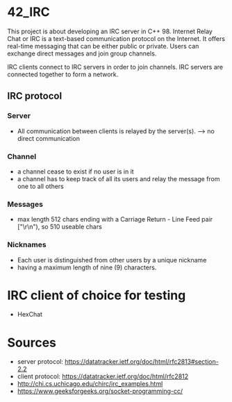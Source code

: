 # 42_IRC

This project is about developing an IRC server in C++ 98. Internet Relay Chat or IRC is a text-based communication protocol on the Internet.
It offers real-time messaging that can be either public or private. Users can exchange direct messages and join group channels.

IRC clients connect to IRC servers in order to join channels. 
IRC servers are connected together to form a network.

## IRC protocol
### Server
- All communication between clients is relayed by the
   server(s). --> no direct communication

### Channel
- a channel cease to exist if no user is in it
- a channel has to keep track of all its users and relay the message from one to all others
### Messages
- max length 512 chars ending with a Carriage Return - Line Feed pair ["\r\n"), so 510 useable chars
 ### Nicknames
- Each user is distinguished from other users by a unique nickname
- having a maximum length of nine (9) characters.

# IRC client of choice for testing
- HexChat


# Sources
- server protocol: https://datatracker.ietf.org/doc/html/rfc2813#section-2.2
- client protocol: https://datatracker.ietf.org/doc/html/rfc2812
- http://chi.cs.uchicago.edu/chirc/irc_examples.html
- https://www.geeksforgeeks.org/socket-programming-cc/
